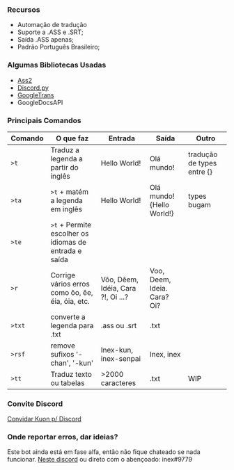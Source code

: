 

### Recursos

- Automação de tradução
- Suporte a .ASS e .SRT;
- Saída .ASS apenas;
- Padrão Português Brasileiro;

### Algumas Bibliotecas Usadas
- [Ass2](https://github.com/ewwink/python-srt2ass)
- [Discord.py](https://github.com/Rapptz/discord.py)
- [GoogleTrans](https://github.com/ssut/py-googletrans)
- GoogleDocsAPI


### Principais Comandos
                    
Comando  |  O que faz | Entrada | Saída | Outro 
------------- | ------------- |--- |---| ----
`>t` | Traduz a legenda a partir do inglês | Hello World! | Olá mundo! | tradução de types entre {}
`>ta` | `>t` + matém a legenda em inglês | Hello World!  | Olá mundo!{Hello World!} | types bugam 
`>te` | `>t` + Permite escolher os idiomas de entrada e saída |||
`>r` | Corrige vários erros como ôo, êe, éia, óia, etc. | Vôo, Dêem, Idéia, Cara ?!, Oi ...? | Voo, Deem, Ideia. Cara? Oi? |
`>txt` | converte a legenda para .txt |.ass ou .srt |.txt|
`>rsf` | remove sufixos '-chan', '-kun' | Inex-kun, inex-senpai | Inex, inex |
`>tt` | Traduz texto ou tabelas | >2000 caracteres |.txt |WIP |

### Convite Discord

[Convidar Kuon p/ Discord](https://discord.com/api/oauth2/authorize?client_id=745801652103020544&permissions=0&scope=bot "Kuon")

### Onde reportar erros, dar ideias?
Este bot ainda está em fase alfa, então não fique chateado se nada funcionar.
[Neste discord](https://discord.gg/QepxK7D) ou direto com o abençoado: inex#9779

